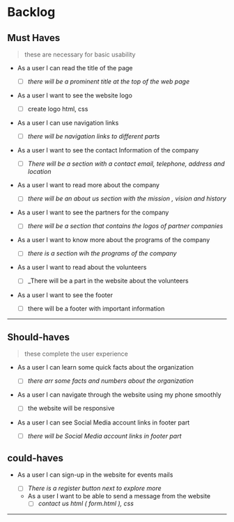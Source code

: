 # Backlog

## Must Haves

> these are necessary for basic usability

- As a user I can read the title of the page

  - [ ] _there will be a prominent title at the top of the web page_

- As a user I want to see the website logo

  - [ ] create logo html, css

- As a user I can use navigation links

  - [ ] _there will be navigation links to different parts_

- As a user I want to see the contact Information of the company
  - [ ] _There will be a section with a contact email, telephone, address and
        location_
- As a user I want to read more about the company
  - [ ] _there will be an about us section with the mission , vision and
        history_
- As a user I want to see the partners for the company

  -[ ] _there will be a section that contains the logos of partner companies_

- As a user I want to know more about the programs of the company
  - [ ] _there is a section wih the programs of the company_
- As a user I want to read about the volunteers

  - [ ] \_There will be a part in the website about the volunteers

- As a user I want to see the footer
  - [ ] there will be a footer with important information

---

## Should-haves

> these complete the user experience

- As a user I can learn some quick facts about the organization

  - [ ] _there arr some facts and numbers about the organization_

- As a user I can navigate through the website using my phone smoothly

  - [ ] the website will be responsive

- As a user I can see Social Media account links in footer part

  - [ ] _there will be Social Media account links in footer part_

## could-haves

- As a user I can sign-up in the website for events mails

  - [ ] _There is a register button next to explore more_

  - As a user I want to be able to send a message from the website
    - [ ] _contact us html ( form.html ), css_

---
